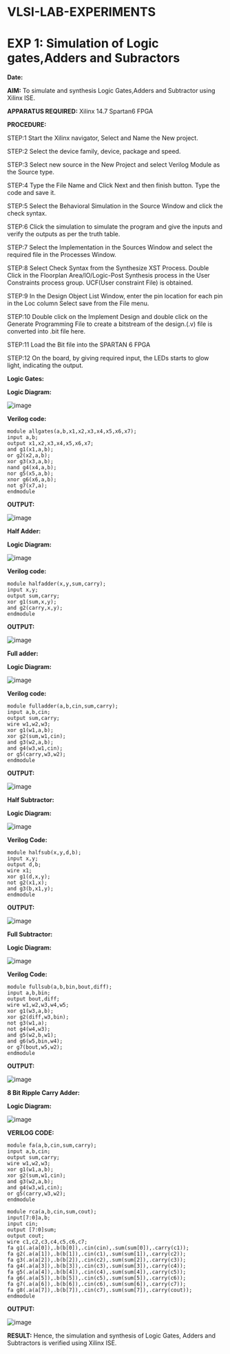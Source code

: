 # VLSI-LAB-EXPERIMENTS

# EXP 1: Simulation of Logic gates,Adders and Subractors

**Date:**

**AIM:** To simulate and synthesis Logic Gates,Adders and Subtractor using Xilinx ISE.

**APPARATUS REQUIRED:** Xilinx 14.7 Spartan6 FPGA

**PROCEDURE:** 

STEP:1 Start the Xilinx navigator, Select and Name the New project. 

STEP:2 Select the device family, device, package and speed. 

STEP:3 Select new source in the New Project and select Verilog Module as the Source type.

STEP:4 Type the File Name and Click Next and then finish button. Type the code and save it. 

STEP:5 Select the Behavioral Simulation in the Source Window and click the check syntax. 

STEP:6 Click the simulation to simulate the program and give the inputs and verify the outputs as per the truth table. 

STEP:7 Select the Implementation in the Sources Window and select the required file in the Processes Window. 

STEP:8 Select Check Syntax from the Synthesize XST Process. Double Click in the Floorplan Area/IO/Logic-Post Synthesis process in the User Constraints process group. UCF(User constraint File) is obtained. 

STEP:9 In the Design Object List Window, enter the pin location for each pin in the Loc column Select save from the File menu. 

STEP:10 Double click on the Implement Design and double click on the Generate Programming File to create a bitstream of the design.(.v) file is converted into .bit file here. 

STEP:11 Load the Bit file into the SPARTAN 6 FPGA 

STEP:12 On the board, by giving required input, the LEDs starts to glow light, indicating the output.

**Logic Gates:**

**Logic Diagram:**

![image](https://github.com/navaneethans/VLSI-LAB-EXPERIMENTS/assets/6987778/ee17970c-3ac9-4603-881b-88e2825f41a4)

**Verilog code:**

```
module allgates(a,b,x1,x2,x3,x4,x5,x6,x7);
input a,b;
output x1,x2,x3,x4,x5,x6,x7;
and g1(x1,a,b);
or g2(x2,a,b);
xor g3(x3,a,b);
nand g4(x4,a,b);
nor g5(x5,a,b);
xnor g6(x6,a,b);
not g7(x7,a);
endmodule
```

**OUTPUT:**

![image](https://github.com/Bharathsampat/VLSI-LAB-EXP-1/assets/147235565/bff624d5-d344-42dd-99ed-3efa4098cd23)

**Half Adder:**

**Logic Diagram:**

![image](https://github.com/navaneethans/VLSI-LAB-EXPERIMENTS/assets/6987778/0e1ecb96-0c25-4556-832b-aeeedfdfe7b9)

**Verilog code:**

```
module halfadder(x,y,sum,carry);
input x,y;
output sum,carry;
xor g1(sum,x,y);
and g2(carry,x,y);
endmodule
```

**OUTPUT:**

![image](https://github.com/Bharathsampat/VLSI-LAB-EXP-1/assets/147235565/098233ef-062d-47c0-be92-382baf59fc5e)


**Full adder:**

**Logic Diagram:**

![image](https://github.com/navaneethans/VLSI-LAB-EXPERIMENTS/assets/6987778/9bb3964c-438f-469d-a3de-c1cca6f323fb)



**Verilog code:**

```
module fulladder(a,b,cin,sum,carry);
input a,b,cin;
output sum,carry;
wire w1,w2,w3;
xor g1(w1,a,b);
xor g2(sum,w1,cin);
and g3(w2,a,b);
and g4(w3,w1,cin);
or g5(carry,w3,w2);
endmodule
```

**OUTPUT:**

![image](https://github.com/Bharathsampat/VLSI-LAB-EXP-1/assets/147235565/2336ffb8-eb37-44de-b35e-051ce196d1f9)

**Half Subtractor:**

**Logic Diagram:**

![image](https://github.com/navaneethans/VLSI-LAB-EXPERIMENTS/assets/6987778/731470b7-eb4e-49f8-8bb7-2994052a7184)


**Verilog Code:**

```
module halfsub(x,y,d,b);
input x,y;
output d,b;
wire x1;
xor g1(d,x,y);
not g2(x1,x);
and g3(b,x1,y);
endmodule
```

**OUTPUT:**

![image](https://github.com/Bharathsampat/VLSI-LAB-EXP-1/assets/147235565/c3e38ee4-f433-4b96-bf9d-a5c6205c0a3c)


**Full Subtractor:**

**Logic Diagram:**

![image](https://github.com/navaneethans/VLSI-LAB-EXPERIMENTS/assets/6987778/d66f874b-c1f2-44b3-a035-7149b56430c1)

**Verilog Code:**

```
module fullsub(a,b,bin,bout,diff);
input a,b,bin;
output bout,diff;
wire w1,w2,w3,w4,w5;
xor g1(w3,a,b);
xor g2(diff,w3,bin);
not g3(w1,a);
not g4(w4,w3);
and g5(w2,b,w1);
and g6(w5,bin,w4);
or g7(bout,w5,w2);
endmodule
```

**OUTPUT:**

![image](https://github.com/Bharathsampat/VLSI-LAB-EXP-1/assets/147235565/ae8d6bd0-cc02-4f24-9e57-a221608326f2)

**8 Bit Ripple Carry Adder:**

**Logic Diagram:**

![image](https://github.com/navaneethans/VLSI-LAB-EXPERIMENTS/assets/6987778/7385a408-40a5-4203-8050-b72818622d79)

**VERILOG CODE:**

```
module fa(a,b,cin,sum,carry);
input a,b,cin;
output sum,carry;
wire w1,w2,w3;
xor g1(w1,a,b);
xor g2(sum,w1,cin);
and g3(w2,a,b);
and g4(w3,w1,cin);
or g5(carry,w3,w2);
endmodule

module rca(a,b,cin,sum,cout);
input[7:0]a,b;
input cin;
output [7:0]sum;
output cout;
wire c1,c2,c3,c4,c5,c6,c7;
fa g1(.a(a[0]),.b(b[0]),.cin(cin),.sum(sum[0]),.carry(c1));
fa g2(.a(a[1]),.b(b[1]),.cin(c1),.sum(sum[1]),.carry(c2));
fa g3(.a(a[2]),.b(b[2]),.cin(c2),.sum(sum[2]),.carry(c3));
fa g4(.a(a[3]),.b(b[3]),.cin(c3),.sum(sum[3]),.carry(c4));
fa g5(.a(a[4]),.b(b[4]),.cin(c4),.sum(sum[4]),.carry(c5));
fa g6(.a(a[5]),.b(b[5]),.cin(c5),.sum(sum[5]),.carry(c6)); 
fa g7(.a(a[6]),.b(b[6]),.cin(c6),.sum(sum[6]),.carry(c7));
fa g8(.a(a[7]),.b(b[7]),.cin(c7),.sum(sum[7]),.carry(cout));
endmodule 
```
**OUTPUT:**

![image](https://github.com/Bharathsampat/VLSI-LAB-EXP-1/assets/147235565/5bd945ef-69eb-4e90-8a2a-ec2569dc4e7f)

**RESULT:** Hence, the simulation and synthesis of Logic Gates, Adders and Subtractors is verified using Xilinx ISE.


